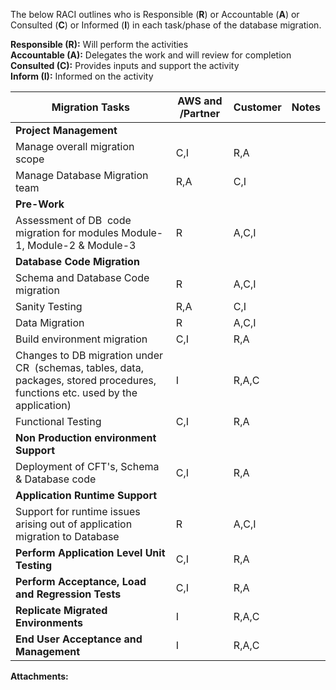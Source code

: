 The below RACI outlines who is Responsible (**R**) or Accountable (**A**) or Consulted (**C**) or Informed (**I**) in each task/phase of the database migration.

**Responsible (R):** Will perform the activities  
**Accountable (A):** Delegates the work and will review for completion  
**Consulted (C):** Provides inputs and support the activity  
**Inform (I):** Informed on the activity

|   **Migration Tasks**   |   **AWS and /Partner**   |   **Customer**   |   **Notes**   |
| --- | --- | --- | --- |
|   **Project Management**   |   |   |   |
|   Manage overall migration scope   |   C,I   |   R,A   |   |
|   Manage Database Migration team   |   R,A   |   C,I   |   |
|   **Pre-Work**   |   |   |   |
|   Assessment of DB  code migration for modules Module-1, Module-2 & Module-3   |   R   |   A,C,I   |   |
|   **Database Code Migration**   |   |   |   |
|   Schema and Database Code migration   |   R   |   A,C,I   |   |
|   Sanity Testing    |   R,A   |   C,I   |   |
|   Data Migration   |   R   |   A,C,I   |   |
|   Build environment migration   |   C,I   |   R,A   |   |
|   Changes to DB migration under CR  (schemas, tables, data, packages, stored procedures, functions etc. used by the application)   |   I   |   R,A,C   |   |
|   Functional Testing   |   C,I   |   R,A   |   |
|   **Non Production environment Support**    |   |   |   |
|   Deployment of CFT's, Schema & Database code   |   C,I   |   R,A   |   |
|   **Application Runtime Support**   |   |   |   |
|   Support for runtime issues arising out of application migration to Database   |   R   |   A,C,I   |   |
|   **Perform Application Level Unit Testing**   |   C,I   |   R,A   |   |
|   **Perform Acceptance, Load and Regression Tests**   |   C,I   |   R,A   |   |
|   **Replicate Migrated Environments**   |   I   |   R,A,C   |   |
|   **End User Acceptance and Management**   |   I   |   R,A,C   |   |

 **Attachments:** 

